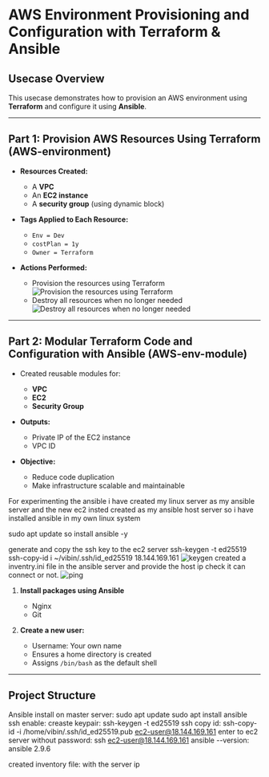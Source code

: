 # AWS Environment Provisioning and Configuration with Terraform & Ansible

## Usecase Overview

This usecase demonstrates how to provision an AWS environment using **Terraform** and configure it using **Ansible**.  

---

## Part 1: Provision AWS Resources Using Terraform (AWS-environment)

- **Resources Created:**
  - A **VPC**
  - An **EC2 instance**
  - A **security group** (using dynamic block)

- **Tags Applied to Each Resource:**
  - `Env = Dev`
  - `costPlan = 1y`
  - `Owner = Terraform`

- **Actions Performed:**
  - Provision the resources using Terraform
  ![Provision the resources using Terraform](https://github.com/vibincholayil/terraform-ansible-project/blob/master/images/ss_1_1.png)
  - Destroy all resources when no longer needed
  ![Destroy all resources when no longer needed](https://github.com/vibincholayil/terraform-ansible-project/blob/master/images/ss_1_2.png)

---

## Part 2: Modular Terraform Code and Configuration with Ansible (AWS-env-module)

- Created reusable modules for:
  - **VPC**
  - **EC2**
  - **Security Group**

- **Outputs:**
  - Private IP of the EC2 instance
  - VPC ID

- **Objective:**
  - Reduce code duplication
  - Make infrastructure scalable and maintainable

For experimenting the ansible i have created my linux server as my ansible server and the new ec2 insted created as my ansible host server
so i have installed ansible in my own linux system 

sudo apt update
so install ansible -y

generate and copy the ssh key to the ec2 server
ssh-keygen -t ed25519
ssh-copy-id i ~/vibin/.ssh/id_ed25519 18.144.169.161
![keygen](https://github.com/vibincholayil/terraform-ansible-project/blob/master/images/ss_2_2.png)
created a inventry.ini file in the ansible server and provide the host ip
check it can connect or not.
![ping](https://github.com/vibincholayil/terraform-ansible-project/blob/master/images/ss_2_3.png)


1. **Install packages using Ansible**
   - Nginx
   - Git

2. **Create a new user:**
   - Username: Your own name
   - Ensures a home directory is created
   - Assigns `/bin/bash` as the default shell

---

## Project Structure



Ansible install on master server: 
sudo apt update
sudo apt install ansible
ssh enable:
creaste keypair: ssh-keygen -t ed25519
ssh copy id: ssh-copy-id -i /home/vibin/.ssh/id_ed25519.pub ec2-user@18.144.169.161
enter to ec2 server without password: ssh ec2-user@18.144.169.161
ansible --version: ansible 2.9.6

created inventory file: with the server ip


